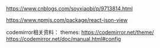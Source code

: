 https://www.cnblogs.com/soyxiaobi/p/9713814.html

https://www.npmjs.com/package/react-json-view

codemirror相关资料：
themes: https://codemirror.net/theme/
https://codemirror.net/doc/manual.html#config